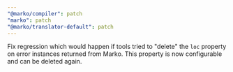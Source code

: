 ```yaml
---
"@marko/compiler": patch
"marko": patch
"@marko/translator-default": patch
---
```


Fix regression which would happen if tools tried to "delete" the `loc` property on error instances returned from Marko. This property is now configurable and can be deleted again.

